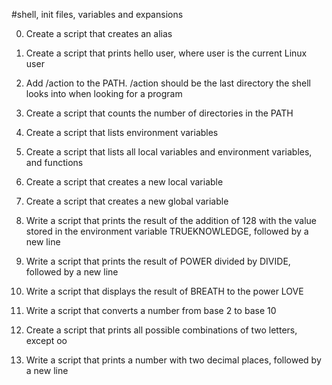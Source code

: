#shell, init files, variables and expansions

0. Create a script that creates an alias

1. Create a script that prints hello user, where user is the current Linux user

2. Add /action to the PATH. /action should be the last directory the shell looks into when looking for a program

3. Create a script that counts the number of directories in the PATH

4. Create a script that lists environment variables

5. Create a script that lists all local variables and environment variables, and functions

6. Create a script that creates a new local variable

7. Create a script that creates a new global variable

8. Write a script that prints the result of the addition of 128 with the value stored in the environment variable TRUEKNOWLEDGE, followed by a new line

9. Write a script that prints the result of POWER divided by DIVIDE, followed by a new line

10. Write a script that displays the result of BREATH to the power LOVE

11. Write a script that converts a number from base 2 to base 10

12. Create a script that prints all possible combinations of two letters, except oo

13. Write a script that prints a number with two decimal places, followed by a new line
